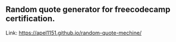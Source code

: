 ## Random quote generator for freecodecamp certification.
Link: https://apel1151.github.io/random-quote-mechine/ 
